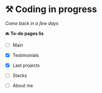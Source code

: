 # ⚒ Coding in progress
*Come back in a few days*

🚘 **To-do pages lis**

- [ ]  Main 
- [x]  Testimonials
- [x]  Last projects
- [ ]  Stacks 
- [ ]  About me

